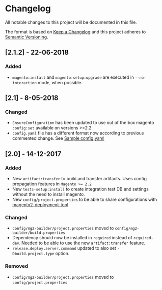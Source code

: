 # Changelog
All notable changes to this project will be documented in this file.

The format is based on [Keep a Changelog](http://keepachangelog.com/en/1.0.0/)
and this project adheres to [Semantic Versioning](http://semver.org/spec/v2.0.0.html).

## [2.1.2] - 22-06-2018

### Added
- `magento:install` and `magento:setup:upgrade` are executed in `--no-interaction` mode, when possible.

## [2.1] - 8-05-2018

### Changed
- `EnsureConfiguration` has been updated to use out of the box magento `config:set` available on versions >=2.2
- `config.yaml` file has a different format now according to previous commented change. See [Sample config.yaml](config.sample/mg2-builder/magento/config.yaml)

## [2.0] - 14-12-2017
### Added
- New `artifact:transfer` to build and transfer artifacts. Uses config propagation features in `Magento >= 2.2`
- New `tests-setup:install` to create integration test DB and settings without the need to install magento.
- New `config/project.properties` to be able to share configurations with [magento2-deployment-tool](https://github.com/staempfli/magento2-deployment-tool)

### Changed
- `config/mg2-builder/project.properties` moved to `config/mg2-builder/build.properties`
- Dependency should now be installed in `required` instead of `required-dev`. Needed to be able to use the new `artifact:transfer` feature.
- `release.deploy.server.command` updated to also set `-Dbuild.project.type` option.

### Removed
- `config/mg2-builder/project.properties` moved to `config/project.properties`
